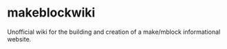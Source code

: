 # makeblockwiki
Unofficial wiki for the building and creation of a make/mblock informational website.
